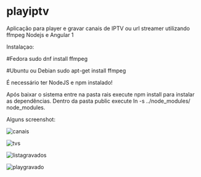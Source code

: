 # playiptv
Aplicação para player e gravar canais de IPTV ou url streamer utilizando ffmpeg Nodejs e Angular 1

Instalaçao:

#Fedora
sudo dnf install ffmpeg

#Ubuntu ou Debian
sudo apt-get install ffmpeg

É necessário ter NodeJS e npm instalado!

Após baixar o sistema entre na pasta rais execute npm install para instalar as dependências. Dentro da pasta public execute ln -s ../node_modules/ node_modules.

Alguns screenshot:

![canais](https://user-images.githubusercontent.com/7433110/121065498-35b95d00-c79f-11eb-9a53-982031d4501c.png)

![tvs](https://user-images.githubusercontent.com/7433110/121065496-33ef9980-c79f-11eb-85d8-1731a53a6205.png)

![listagravados](https://user-images.githubusercontent.com/7433110/121065494-33ef9980-c79f-11eb-809c-c4bf55646750.png)

![playgravado](https://user-images.githubusercontent.com/7433110/121065489-3225d600-c79f-11eb-9188-cfb3028addbe.png)



